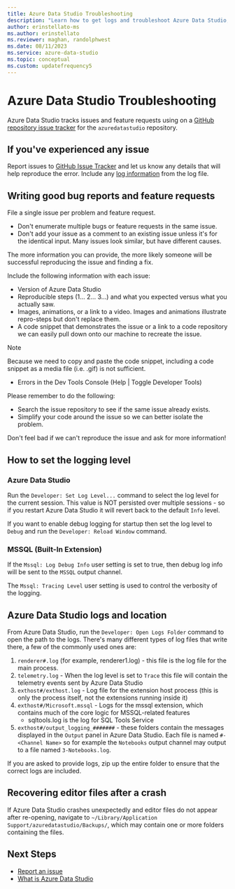 ```yaml
---
title: Azure Data Studio Troubleshooting
description: "Learn how to get logs and troubleshoot Azure Data Studio, which is helpful in reporting bug reports."
author: erinstellato-ms
ms.author: erinstellato
ms.reviewer: maghan, randolphwest
ms.date: 08/11/2023
ms.service: azure-data-studio
ms.topic: conceptual
ms.custom: updatefrequency5
---
```


# Azure Data Studio Troubleshooting
Azure Data Studio tracks issues and feature requests using on a [GitHub repository issue tracker](https://github.com/Microsoft/azuredatastudio/issues) for the `azuredatastudio` repository.

## If you've experienced any issue

Report issues to [GitHub Issue Tracker](https://github.com/Microsoft/azuredatastudio/issues) and let us know any details that will help reproduce the error. Include any [log information](#how-to-set-the-logging-level) from the log file.

## Writing good bug reports and feature requests

File a single issue per problem and feature request.

* Don't enumerate multiple bugs or feature requests in the same issue.
* Don't add your issue as a comment to an existing issue unless it's for the identical input. Many issues look similar, but have different causes.

The more information you can provide, the more likely someone will be successful reproducing the issue and finding a fix.

Include the following information with each issue:

* Version of Azure Data Studio
* Reproducible steps (1... 2... 3...) and what you expected versus what you actually saw. 
* Images, animations, or a link to a video. Images and animations illustrate repro-steps but don't replace them.
* A code snippet that demonstrates the issue or a link to a code repository we can easily pull down onto our machine to recreate the issue.

> [!NOTE]
>  Because we need to copy and paste the code snippet, including a code snippet as a media file (i.e. .gif) is not sufficient.

* Errors in the Dev Tools Console (Help | Toggle Developer Tools)

Please remember to do the following:

* Search the issue repository to see if the same issue already exists.
* Simplify your code around the issue so we can better isolate the problem.

Don't feel bad if we can't reproduce the issue and ask for more information!

## How to set the logging level

### Azure Data Studio
Run the `Developer: Set Log Level...` command to select the log level for the current session. This value is NOT persisted over multiple sessions - so if you restart Azure Data Studio it will revert back to the default `Info` level.

If you want to enable debug logging for startup then set the log level to `Debug` and run the `Developer: Reload Window` command.

### MSSQL (Built-In Extension)

If the `Mssql: Log Debug Info` user setting is set to true, then debug log info will be sent to the `MSSQL` output channel.

The `Mssql: Tracing Level` user setting is used to control the verbosity of the logging.

## Azure Data Studio logs and location

From Azure Data Studio, run the `Developer: Open Logs Folder` command to open the path to the logs. There's many different types of log files that write there, a few of the commonly used ones are:

1. `renderer#.log` (for example, renderer1.log) - this file is the log file for the main process.
1. `telemetry.log` - When the log level is set to `Trace` this file will contain the telemetry events sent by Azure Data Studio
1. `exthost#/exthost.log` - Log file for the extension host process (this is only the process itself, not the extensions running inside it)
1. `exthost#/Microsoft.mssql` - Logs for the mssql extension, which contains much of the core logic for MSSQL-related features
   * sqltools.log is the log for SQL Tools Service
1. `exthost#/output_logging_#######` - these folders contain the messages displayed in the `Output` panel in Azure Data Studio. Each file is named `#-<Channel Name>` so for example the `Notebooks` output channel may output to a file named `3-Notebooks.log`.

If you are asked to provide logs, zip up the entire folder to ensure that the correct logs are included.

## Recovering editor files after a crash

If Azure Data Studio crashes unexpectedly and editor files do not appear after re-opening, navigate to `~/Library/Application Support/azuredatastudio/Backups/`, which may contain one or more folders containing the files.


## Next Steps
- [Report an issue](https://github.com/Microsoft/azuredatastudio/issues)
- [What is Azure Data Studio](what-is-azure-data-studio.md)
